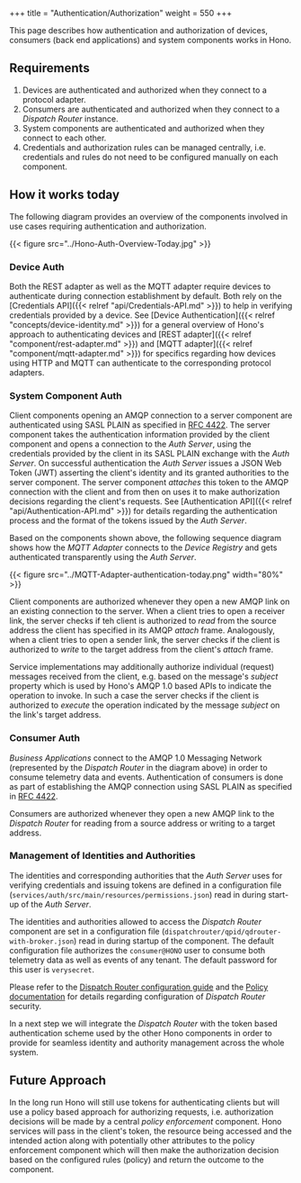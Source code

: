 +++
title = "Authentication/Authorization"
weight = 550
+++

This page describes how authentication and authorization of devices, consumers (back end applications) and system components works in Hono.
<!--more-->

## Requirements

1. Devices are authenticated and authorized when they connect to a protocol adapter.
1. Consumers are authenticated and authorized when they connect to a *Dispatch Router* instance.
1. System components are authenticated and authorized when they connect to each other.
1. Credentials and authorization rules can be managed centrally, i.e. credentials and rules do not need to be configured manually on each component.

## How it works today

The following diagram provides an overview of the components involved in use cases requiring authentication and authorization.

{{< figure src="../Hono-Auth-Overview-Today.jpg" >}}

### Device Auth

Both the REST adapter as well as the MQTT adapter require devices to authenticate during connection establishment by default. Both rely on the [Credentials API]({{< relref "api/Credentials-API.md" >}}) to help in verifying credentials provided by a device. See [Device Authentication]({{< relref "concepts/device-identity.md" >}}) for a general overview of Hono's approach to authenticating devices and [REST adapter]({{< relref "component/rest-adapter.md" >}}) and [MQTT adapter]({{< relref "component/mqtt-adapter.md" >}}) for specifics regarding how devices using HTTP and MQTT can authenticate to the corresponding protocol adapters.

### System Component Auth

Client components opening an AMQP connection to a server component are authenticated using SASL PLAIN as specified in [RFC 4422](https://tools.ietf.org/html/rfc4422). The server component takes the authentication information provided by the client component and opens a connection to the *Auth Server*, using the credentials provided by the client in its SASL PLAIN exchange with the *Auth Server*. On successful authentication the *Auth Server* issues a JSON Web Token (JWT) asserting the client's identity and its granted authorities to the server component. The server component *attaches* this token to the AMQP connection with the client and from then on uses it to make authorization decisions regarding the client's requests. See [Authentication API]({{< relref "api/Authentication-API.md" >}}) for details regarding the authentication process and the format of the tokens issued by the *Auth Server*.

Based on the components shown above, the following sequence diagram shows how the *MQTT Adapter* connects to the *Device Registry* and gets authenticated transparently using the *Auth Server*.

{{< figure src="../MQTT-Adapter-authentication-today.png" width="80%" >}}

Client components are authorized whenever they open a new AMQP link on an existing connection to the server. When a client tries to open a receiver link, the server checks if teh client is authorized to *read* from the source address the client has specified in its AMQP *attach* frame. Analogously, when a client tries to open a sender link, the server checks if the client is authorized to *write* to the target address from the client's *attach* frame.

Service implementations may additionally authorize individual (request) messages received from the client, e.g. based on the message's *subject* property which is used by Hono's AMQP 1.0 based APIs to indicate the operation to invoke. In such a case the server checks if the client is authorized to *execute* the operation indicated by the message *subject* on the link's target address.

### Consumer Auth

*Business Applications* connect to the AMQP 1.0 Messaging Network (represented by the *Dispatch Router* in the diagram above) in order to consume telemetry data and events. Authentication of consumers is done as part of establishing the AMQP connection using SASL PLAIN as specified in [RFC 4422](https://tools.ietf.org/html/rfc4422).

Consumers are authorized whenever they open a new AMQP link to the *Dispatch Router* for reading from a source address or writing to a target address.

### Management of Identities and Authorities

The identities and corresponding authorities that the *Auth Server* uses for verifying credentials and issuing tokens are defined in a configuration file (`services/auth/src/main/resources/permissions.json`) read in during start-up of the *Auth Server*.

The identities and authorities allowed to access the *Dispatch Router* component are set in a configuration file (`dispatchrouter/qpid/qdrouter-with-broker.json`) read in during startup of the component. The default configuration file authorizes the `consumer@HONO` user to consume both telemetry data as well as events of any tenant. The default password for this user is `verysecret`. 

Please refer to the [Dispatch Router configuration guide](http://qpid.apache.org/releases/qpid-dispatch-0.8.0/man/qdrouterd.conf.html) and the [Policy documentation](https://github.com/apache/qpid-dispatch/blob/0.8.x/doc/book/policy.adoc) for details regarding configuration of *Dispatch Router* security.

In a next step we will integrate the *Dispatch Router* with the token based authentication scheme used by the other Hono components in order to provide for seamless identity and authority management across the whole system.

## Future Approach

In the long run Hono will still use tokens for authenticating clients but will use a policy based approach for authorizing requests, i.e. authorization decisions will be made by a central *policy enforcement* component. Hono services will pass in the client's token, the resource being accessed and the intended action along with potentially other attributes to the policy enforcement component which will then make the authorization decision based on the configured rules (policy) and return the outcome to the component.
